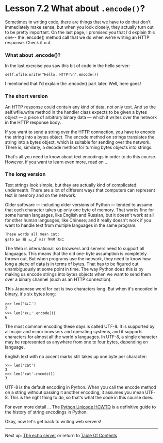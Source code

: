 # Lesson 7.2 What about `.encode()`?

Sometimes in writing code, there are things that we have to do that don't immediately make sense, but when you look closely, they actually turn out to be pretty important. On the last page, I promised you that I'd explain this one-- the .encode() method call that we do when we're writing an HTTP response. Check it out.

### What about .encode()?
In the last exercise you saw this bit of code in the hello server:
```
self.wfile.write("Hello, HTTP!\n".encode())
```
I mentioned that I'd explain the .encode() part later. Well, here goes!

### The short version
An HTTP response could contain any kind of data, not only text. And so the self.wfile.write method in the handler class expects to be given a bytes object — a piece of arbitrary binary data — which it writes over the network in the HTTP response body.

If you want to send a string over the HTTP connection, you have to encode the string into a bytes object. The encode method on strings translates the string into a bytes object, which is suitable for sending over the network. There is, similarly, a decode method for turning bytes objects into strings.

That's all you need to know about text encodings in order to do this course. However, if you want to learn even more, read on ...

### The long version
Text strings look simple, but they are actually kind of complicated underneath. There are a lot of different ways that computers can represent text in memory and on the network.

Older software — including older versions of Python — tended to assume that each character takes up only one byte of memory. That works fine for some human languages, like English and Russian, but it doesn't work at all for other human languages, like Chinese; and it really doesn't work if you want to handle text from multiple languages in the same program.

    These words all mean cat:
    gato قط 猫 گربه кіт बिल्ली ねこ

The Web is international, so browsers and servers need to support all languages. This means that the old one-byte assumption is completely thrown out. But when programs use the network, they need to know how long a piece of data is in terms of bytes. That has to be figured out unambiguously at some point in time. The way Python does this is by making us encode strings into bytes objects when we want to send them over a binary channel (such as an HTTP connection).

This Japanese word for cat is two characters long. But when it's encoded in binary, it's six bytes long:
```
>>> len('ねこ')
2
>>> len('ねこ'.encode())
6
```
The most common encoding these days is called UTF-8. It is supported by all major and minor browsers and operating systems, and it supports characters for almost all the world's languages. In UTF-8, a single character may be represented as anywhere from one to four bytes, depending on language.

English text with no accent marks still takes up one byte per character:
```
>>> len('cat')
3
>>> len('cat'.encode())
3
```
UTF-8 is the default encoding in Python. When you call the encode method on a string without passing it another encoding, it assumes you mean UTF-8. This is the right thing to do, so that's what the code in this course does.

For even more detail ...
The [Python Unicode HOWTO](https://docs.python.org/3.6/howto/unicode.html) is a definitive guide to the history of string encodings in Python.

Okay, now let's get back to writing web servers!

- - -
Next up: [The echo server](ND024_Part4_Lesson07_03.md) or return to [Table Of Contents](./ND024_TableOfContents.md)
